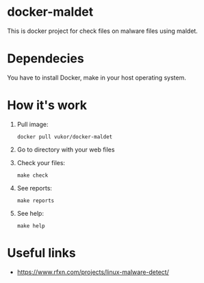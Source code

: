 docker-maldet
===========

This is docker project for check files on malware files using maldet.


Dependecies
===========
You have to install Docker, make in your host operating system.


How it's work
===========

1. Pull image:

    `` docker pull vukor/docker-maldet ``

2. Go to directory with your web files

3. Check your files:

    `` make check ``

4. See reports:

    `` make reports ``

5. See help:

    `` make help ``


Useful links
============
  - https://www.rfxn.com/projects/linux-malware-detect/ 


